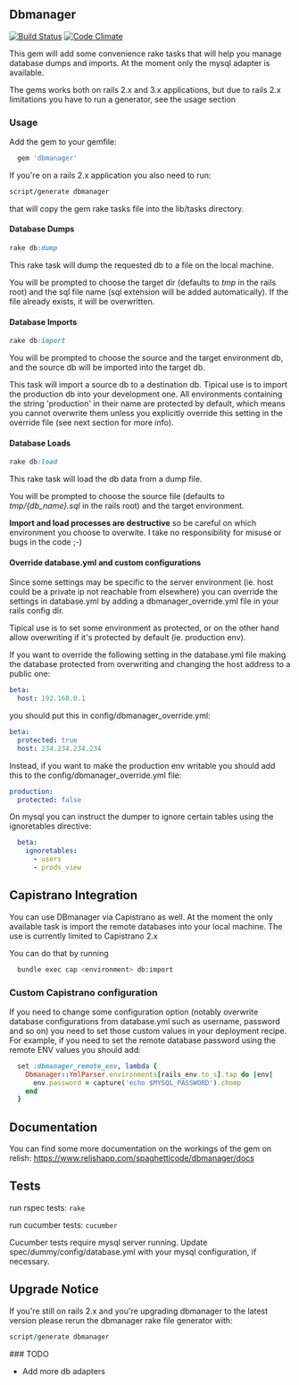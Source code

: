 ## Dbmanager

[![Build Status](https://secure.travis-ci.org/spaghetticode/dbmanager.png)](http://travis-ci.org/spaghetticode/dbmanager)
[![Code Climate](https://codeclimate.com/badge.png)](https://codeclimate.com/github/spaghetticode/dbmanager)

This gem will add some convenience rake tasks that will help you manage database
dumps and imports. At the moment only the mysql adapter is available.

The gems works both on rails 2.x and 3.x applications, but due to rails 2.x
limitations you have to run a generator, see the usage section


### Usage

Add the gem to your gemfile:

```ruby
  gem 'dbmanager'
```

If you're on a rails 2.x application you also need to run:

```ruby
script/generate dbmanager
```
that will copy the gem rake tasks file into the lib/tasks directory.


#### Database Dumps

```ruby
rake db:dump
```
This rake task will dump the requested db to a file on the local machine.

You will be prompted to choose the target dir (defaults to *tmp* in the rails
root) and the sql file name (sql extension will be added automatically). If the
file already exists, it will be overwritten.


#### Database Imports

```ruby
rake db:import
```

You will be prompted to choose the source and the target environment db, and the
source db will be imported into the target db.

This task will import a source db to a destination db. Tipical use is to import
the production db into your development one. All environments containing the
string 'production' in their name are protected by default, which means you cannot
overwrite them unless you explicitly override this setting in the override file
(see next section for more info).


#### Database Loads

```ruby
rake db:load
```

This rake task will load the db data from a dump file.

You will be prompted to choose the source file (defaults to *tmp/{db_name}.sql* in the rails
root) and the target environment.

**Import and load processes are destructive** so be careful on which environment you
choose to overwite. I take no responsibility for misuse or bugs in the code ;-)


#### Override database.yml and custom configurations

Since some settings may be specific to the server environment (ie. host could
be a private ip not reachable from elsewhere) you can override the settings in
database.yml by adding a dbmanager_override.yml file in your rails config dir.

Tipical use is to set some environment as protected, or on the other hand allow
overwriting if it's protected by default (ie. production env).

If you want to override the following setting in the database.yml file making
the database protected from overwriting and changing the host address to a
public one:

```yaml
beta:
  host: 192.168.0.1
```
you should put this in config/dbmanager_override.yml:

```yaml
beta:
  protected: true
  host: 234.234.234.234
```

Instead, if you want to make the production env writable you should add this to
the config/dbmanager_override.yml file:

```yaml
production:
  protected: false
```

On mysql you can instruct the dumper to ignore certain tables using the
ignoretables directive:

```yaml
  beta:
    ignoretables:
      - users
      - prods_view
```


## Capistrano Integration

You can use DBmanager via Capistrano as well. At the moment the only available
task is import the remote databases into your local machine. The use is currently
limited to Capistrano 2.x

You can do that by running

```bash
  bundle exec cap <environment> db:import
```

### Custom Capistrano configuration

If you need to change some configuration option (notably overwrite database configurations from
database.yml such as username, password and so on) you need to set those custom values in your
deployment recipe.
For example, if you need to set the remote database password using the remote ENV values you
should add:

```ruby
  set :dbmanager_remote_env, lambda {
    Dbmanager::YmlParser.environments[rails_env.to_s].tap do |env|
      env.password = capture('echo $MYSQL_PASSWORD').chomp
    end
  }
```


## Documentation

You can find some more documentation on the workings of the gem on relish:
https://www.relishapp.com/spaghetticode/dbmanager/docs


## Tests

run rspec tests: ```rake```

run cucumber tests: ```cucumber```

Cucumber tests require mysql server running. Update spec/dummy/config/database.yml
with your mysql configuration, if necessary.


## Upgrade Notice

If you're still on rails 2.x and you're upgrading dbmanager to the latest version please rerun the
dbmanager rake file generator with:

```ruby
script/generate dbmanager
```


### TODO

* Add more db adapters
